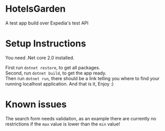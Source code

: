 # HotelsGarden
A test app build over Expedia's test API

# Setup Instructions

You need .Net core 2.0 installed.

First run `dotnet restore`, to get all packages.  
Second, run `dotnet build`, to get the app ready.  
Then run `dotnet run`,  there should be a link telling you where to find your running localhost application. And that is it, Enjoy :)

# Known issues

The search form needs validaiton, as an example there are currently no restrictions if the `max` value is lower than the `min` value!

